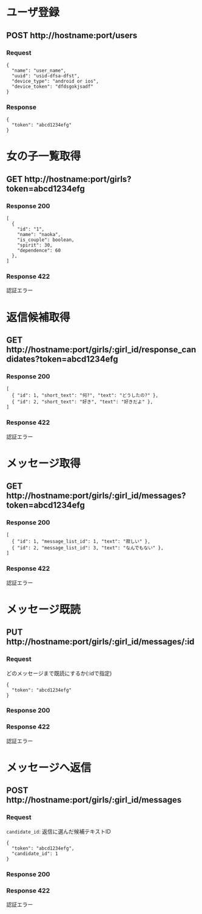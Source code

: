 # ユーザ登録

## POST http://hostname:port/users

### Request

```
{
  "name": "user_name",
  "uuid": "usid-dfsa-dfst",
  "device_type": "android or ios",
  "device_token": "dfdsgokjsadf"
}
```

### Response

```
{
  "token": "abcd1234efg"
}
```

# 女の子一覧取得

## GET http://hostname:port/girls?token=abcd1234efg

### Response 200

```
[
  {
    "id": "1",
    "name": "naoka",
    "is_couple": boolean,
    "spirit": 30,
    "dependence": 60
  },
]
```

### Response 422

認証エラー

# 返信候補取得

## GET http://hostname:port/girls/:girl_id/response_candidates?token=abcd1234efg

### Response 200

```
[
  { "id": 1, "short_text": "何?", "text": "どうしたの?" },
  { "id": 2, "short_text": "好き", "text": "好きだよ" },
]
```

### Response 422

認証エラー

# メッセージ取得

## GET http://hostname:port/girls/:girl_id/messages?token=abcd1234efg

### Response 200

```
[
  { "id": 1, "message_list_id": 1, "text": "寂しい" },
  { "id": 2, "message_list_id": 3, "text": "なんでもない" },
]
```

### Response 422

認証エラー

# メッセージ既読

## PUT http://hostname:port/girls/:girl_id/messages/:id

### Request

どのメッセージまで既読にするか(:idで指定)

```
{
  "token": "abcd1234efg"
}
```

### Response 200

### Response 422

認証エラー

# メッセージへ返信

## POST http://hostname:port/girls/:girl_id/messages

### Request

`candidate_id`: 返信に選んだ候補テキストID

```
{
  "token": "abcd1234efg",
  "candidate_id": 1
}
```

### Response 200

### Response 422

認証エラー
